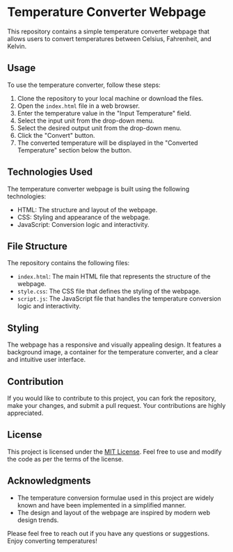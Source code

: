# Temperature Converter Webpage

This repository contains a simple temperature converter webpage that allows users to convert temperatures between Celsius, Fahrenheit, and Kelvin.

## Usage

To use the temperature converter, follow these steps:

1. Clone the repository to your local machine or download the files.
2. Open the `index.html` file in a web browser.
3. Enter the temperature value in the "Input Temperature" field.
4. Select the input unit from the drop-down menu.
5. Select the desired output unit from the drop-down menu.
6. Click the "Convert" button.
7. The converted temperature will be displayed in the "Converted Temperature" section below the button.

## Technologies Used

The temperature converter webpage is built using the following technologies:

- HTML: The structure and layout of the webpage.
- CSS: Styling and appearance of the webpage.
- JavaScript: Conversion logic and interactivity.

## File Structure

The repository contains the following files:

- `index.html`: The main HTML file that represents the structure of the webpage.
- `style.css`: The CSS file that defines the styling of the webpage.
- `script.js`: The JavaScript file that handles the temperature conversion logic and interactivity.

## Styling

The webpage has a responsive and visually appealing design. It features a background image, a container for the temperature converter, and a clear and intuitive user interface.

## Contribution

If you would like to contribute to this project, you can fork the repository, make your changes, and submit a pull request. Your contributions are highly appreciated.

## License

This project is licensed under the [MIT License](LICENSE). Feel free to use and modify the code as per the terms of the license.

## Acknowledgments

- The temperature conversion formulae used in this project are widely known and have been implemented in a simplified manner.
- The design and layout of the webpage are inspired by modern web design trends.

Please feel free to reach out if you have any questions or suggestions. Enjoy converting temperatures!
